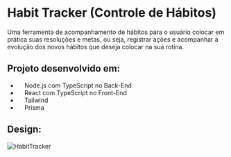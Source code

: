 # Habit Tracker (Controle de Hábitos)

Uma ferramenta de acompanhamento de hábitos para o usuário colocar em prática suas resoluções e metas, ou seja, registrar ações e acompanhar a evolução dos novos hábitos que deseja colocar na sua rotina.

## Projeto desenvolvido em:
- <img height=12 src="https://cdn.jsdelivr.net/gh/devicons/devicon/icons/nodejs/nodejs-original.svg" /> Node.js com TypeScript no Back-End
- <img height=12 src="https://cdn.jsdelivr.net/gh/devicons/devicon/icons/react/react-original.svg" /> React com TypeScript no Front-End
- <img height=12 src="https://cdn.jsdelivr.net/gh/devicons/devicon/icons/tailwindcss/tailwindcss-plain.svg" /> Tailwind
- <img height=12 src="https://www.prisma.io/images/favicon-32x32.png" /> Prisma 

## Design:

![HabitTracker](https://user-images.githubusercontent.com/86432393/213939167-2e953055-025e-4981-bd73-4ca53b63a0b0.png)
